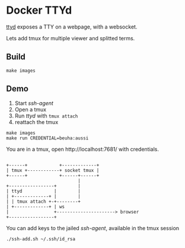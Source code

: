 Docker TTYd
===========

[ttyd](https://github.com/tsl0922/ttyd) exposes a TTY on a webpage, with a websocket.

Lets add tmux for multiple viewer and splitted terms.

## Build

    make images

## Demo

1) Start *ssh-agent*
2) Open a tmux
3) Run *ttyd* with `tmux attach`
4) reattach the tmux

```
make images
make run CREDENTIAL=beuha:aussi
```

You are in a tmux, open http://localhost:7681/ with credentials.

```

+------+            +-------------+
| tmux +------------+ socket tmux |
+------+            +------+------+
                           |
+-----------------+        |
| ttyd            |        |
| +-------------+ |        |
| | tmux attach +-+--------+
| +-------------+ | ws
|                 +----------------------> browser
+-----------------+

```

You can add keys to the jailed *ssh-agent*, available in the tmux session
```
./ssh-add.sh ~/.ssh/id_rsa
```
